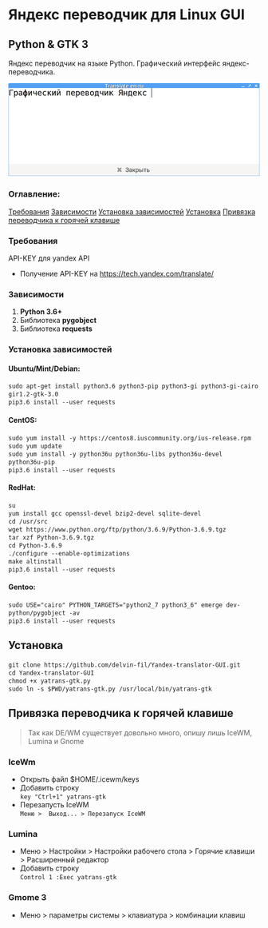 # Яндекс переводчик для Linux GUI 
## Python & GTK 3

Яндекс переводчик на языке Python.
Графический интерфейс яндекс-переводчика.

![screenshot](https://github.com/delvin-fil/Yandex-translator-GUI/blob/master/screenshot.png)

### Оглавление:
[Требования](https://github.com/delvin-fil/Yandex-translator-GUI#%D1%82%D1%80%D0%B5%D0%B1%D0%BE%D0%B2%D0%B0%D0%BD%D0%B8%D1%8F)
[Зависимости](https://github.com/delvin-fil/Yandex-translator-GUI#%D0%B7%D0%B0%D0%B2%D0%B8%D1%81%D0%B8%D0%BC%D0%BE%D1%81%D1%82%D0%B8)
[Установка зависимостей](https://github.com/delvin-fil/Yandex-translator-GUI#%D1%83%D1%81%D1%82%D0%B0%D0%BD%D0%BE%D0%B2%D0%BA%D0%B0-%D0%B7%D0%B0%D0%B2%D0%B8%D1%81%D0%B8%D0%BC%D0%BE%D1%81%D1%82%D0%B5%D0%B9)
[Установка](https://github.com/delvin-fil/Yandex-translator-GUI#%D1%83%D1%81%D1%82%D0%B0%D0%BD%D0%BE%D0%B2%D0%BA%D0%B0)
[Привязка переводчика к горячей клавише](https://github.com/delvin-fil/Yandex-translator-GUI#%D0%BF%D1%80%D0%B8%D0%B2%D1%8F%D0%B7%D0%BA%D0%B0-%D0%BF%D0%B5%D1%80%D0%B5%D0%B2%D0%BE%D0%B4%D1%87%D0%B8%D0%BA%D0%B0-%D0%BA-%D0%B3%D0%BE%D1%80%D1%8F%D1%87%D0%B5%D0%B9-%D0%BA%D0%BB%D0%B0%D0%B2%D0%B8%D1%88%D0%B5)
### Требования
API-KEY для yandex API
- Получение API-KEY на https://tech.yandex.com/translate/

### Зависимости
1. **Python 3.6+**
2. Библиотека **pygobject**
3. Библиотека **requests**
### Установка зависимостей
#### Ubuntu/Mint/Debian:
```shell
sudo apt-get install python3.6 python3-pip python3-gi python3-gi-cairo gir1.2-gtk-3.0
pip3.6 install --user requests
```
#### CentOS:
```shell
sudo yum install -y https://centos8.iuscommunity.org/ius-release.rpm
sudo yum update
sudo yum install -y python36u python36u-libs python36u-devel python36u-pip
pip3.6 install --user requests
```
#### RedHat:
```shell
su
yum install gcc openssl-devel bzip2-devel sqlite-devel
cd /usr/src
wget https://www.python.org/ftp/python/3.6.9/Python-3.6.9.tgz
tar xzf Python-3.6.9.tgz
cd Python-3.6.9
./configure --enable-optimizations
make altinstall
pip3.6 install --user requests
```
#### Gentoo:
```shell
sudo USE="cairo" PYTHON_TARGETS="python2_7 python3_6" emerge dev-python/pygobject -av
pip3.6 install --user requests
```
## Установка

```
git clone https://github.com/delvin-fil/Yandex-translator-GUI.git
cd Yandex-translator-GUI
chmod +x yatrans-gtk.py
sudo ln -s $PWD/yatrans-gtk.py /usr/local/bin/yatrans-gtk
```

## Привязка переводчика к горячей клавише
> Так как DE/WM существует довольно много, опишу лишь IceWM, Lumina и Gnome

### IceWm
- Открыть файл $HOME/.icewm/keys
- Добавить строку<br> 
	```key "Ctrl+1" yatrans-gtk```
- Перезапусть IceWM<br>
	```Меню >  Выход... > Перезапуск IceWM```

### Lumina
- Меню > Настройки > Настройки рабочего стола > Горячие клавиши > Расширенный редактор
- Добавить строку<br>
	```Control 1 :Exec yatrans-gtk```

### Gmome 3
- Меню > параметры системы > клавиатура > комбинации клавиш